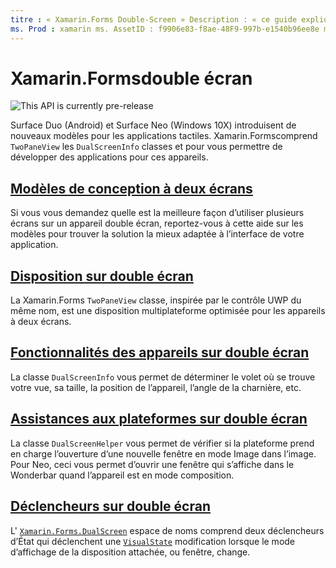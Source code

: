 ```yaml
---
titre : « Xamarin.Forms Double-Screen » Description : « ce guide explique comment créer Xamarin.Forms des applications pour les appareils à deux écrans ».
ms. Prod : xamarin ms. AssetID : f9906e83-f8ae-48F9-997b-e1540b96ee8e ms. Technology : xamarin-Forms Author : davidortinau ms. Author : daortin ms. Date : 02/08/2020 No-Loc : [ Xamarin.Forms , Xamarin.Essentials ]
---
```


# <a name="xamarinforms-dual-screen"></a>Xamarin.Formsdouble écran

![](~/media/shared/preview.png "This API is currently pre-release")

Surface Duo (Android) et Surface Neo (Windows 10X) introduisent de nouveaux modèles pour les applications tactiles. Xamarin.Formscomprend `TwoPaneView` les `DualScreenInfo` classes et pour vous permettre de développer des applications pour ces appareils.

## <a name="dual-screen-design-patterns"></a>[Modèles de conception à deux écrans](design-patterns.md)

Si vous vous demandez quelle est la meilleure façon d’utiliser plusieurs écrans sur un appareil double écran, reportez-vous à cette aide sur les modèles pour trouver la solution la mieux adaptée à l’interface de votre application.

## <a name="dual-screen-layout"></a>[Disposition sur double écran](twopaneview.md)

La Xamarin.Forms `TwoPaneView` classe, inspirée par le contrôle UWP du même nom, est une disposition multiplateforme optimisée pour les appareils à deux écrans.

## <a name="dual-screen-device-capabilities"></a>[Fonctionnalités des appareils sur double écran](dual-screen-info.md)

La classe `DualScreenInfo` vous permet de déterminer le volet où se trouve votre vue, sa taille, la position de l’appareil, l’angle de la charnière, etc.

## <a name="dual-screen-platform-helpers"></a>[Assistances aux plateformes sur double écran](dual-screen-helper.md)

La classe `DualScreenHelper` vous permet de vérifier si la plateforme prend en charge l’ouverture d’une nouvelle fenêtre en mode Image dans l’image. Pour Neo, ceci vous permet d’ouvrir une fenêtre qui s’affiche dans le Wonderbar quand l’appareil est en mode composition.

## <a name="dual-screen-triggers"></a>[Déclencheurs sur double écran](triggers.md)

L' [`Xamarin.Forms.DualScreen`](xref:Xamarin.Forms.DualScreen) espace de noms comprend deux déclencheurs d’État qui déclenchent une [`VisualState`](xref:Xamarin.Forms.VisualState) modification lorsque le mode d’affichage de la disposition attachée, ou fenêtre, change.
